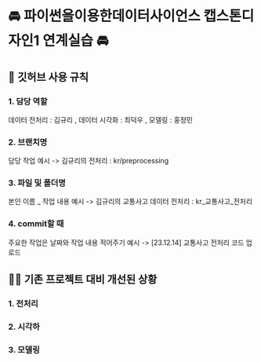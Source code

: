 # 🚘 파이썬을이용한데이터사이언스 캡스톤디자인1 연계실습 🚘
## 📢 깃허브 사용 규칙 
### 1. 담당 역할
데이터 전처리 : 김규리 , 데이터 시각화 : 최덕우 , 모델링 : 홍정민
### 2. 브랜치명
담당 작업
예시 -> 김규리의 전처리 : kr/preprocessing
### 3. 파일 및 폴더명
본인 이름 _ 작업 내용
예시 -> 김규리의 교통사고 데이터 전처리 : kr_교통사고_전처리
### 4. commit할 때 
주요한 작업은 날짜와 작업 내용 적어주기
예시 -> [23.12.14] 교통사고 전처리 코드 업로드
## 🏃‍♂️ 기존 프로젝트 대비 개선된 상황 
### 1. 전처리
### 2. 시각하
### 3. 모델링
